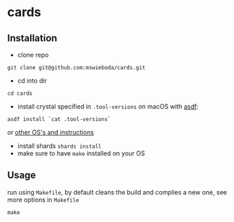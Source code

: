 # cards

## Installation

- clone repo
```
git clone git@github.com:mswieboda/cards.git
```
- cd into dir
```
cd cards
```
- install crystal specified in `.tool-versions`
on macOS with [asdf](https://github.com/asdf-vm/asdf):
```
asdf install `cat .tool-versions`
```
or [other OS's and instructions](https://crystal-lang.org/install/)
- install shards `shards install`
- make sure to have `make` installed on your OS

## Usage

run using `Makefile`, by default cleans the build and complies a new one, see more options in `Makefile`

```
make
```
